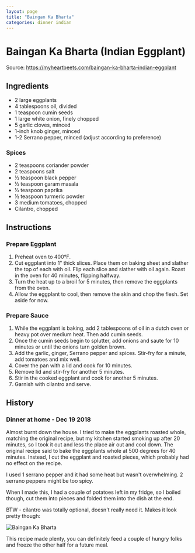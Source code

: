 ```yaml
---
layout: page
title: "Baingan Ka Bharta"
categories: dinner indian
---
```


# Baingan Ka Bharta (Indian Eggplant)

Source: https://myheartbeets.com/baingan-ka-bharta-indian-eggplant

## Ingredients

* 2 large eggplants
* 4 tablespoons oil, divided
* 1 teaspoon cumin seeds
* 1 large white onion, finely chopped
* 5 garlic cloves, minced
* 1-inch knob ginger, minced
* 1-2 Serrano pepper, minced (adjust according to preference)

### Spices

* 2 teaspoons coriander powder
* 2 teaspoons salt
* ½ teaspoon black pepper
* ½ teaspoon garam masala
* ½ teaspoon paprika
* ½ teaspoon turmeric powder
* 3 medium tomatoes, chopped
* Cilantro, chopped

## Instructions

### Prepare Eggplant

1. Preheat oven to 400°F.
1. Cut eggplant into 1" thick slices. Place them on baking sheet and slather the top of each with oil. Flip each slice and slather with oil again. Roast in the oven for 40 minutes, flipping halfway.
1. Turn the heat up to a broil for 5 minutes, then remove the eggplants from the oven.
1. Allow the eggplant to cool, then remove the skin and chop the flesh. Set aside for now.

### Prepare Sauce

1. While the eggplant is baking, add 2 tablespoons of oil in a dutch oven or heavy pot over medium heat. Then add cumin seeds.
1. Once the cumin seeds begin to splutter, add onions and saute for 10 minutes or until the onions turn golden brown.
1. Add the garlic, ginger, Serrano pepper and spices. Stir-fry for a minute, add tomatoes and mix well.
1. Cover the pan with a lid and cook for 10 minutes.
1. Remove lid and stir-fry for another 5 minutes.
1. Stir in the cooked eggplant and cook for another 5 minutes.
1. Garnish with cilantro and serve.

## History

### Dinner at home - Dec 19 2018

Almost burnt down the house. I tried to make the eggplants roasted whole, matching the original recipe, but my kitchen started smoking up after 20 minutes, so I took it out and less the place air out and cool down. The original recipe said to bake the eggplants whole at 500 degrees for 40 minutes. Instead, I cut the eggplant and roasted pieces, which probably had no effect on the recipe.

I used 1 serrano pepper and it had some heat but wasn't overwhelming. 2 serrano peppers might be too spicy.

When I made this, I had a couple of potatoes left in my fridge, so I boiled though, cut them into pieces and folded them into the dish at the end.

BTW - cilantro was totally optional, doesn't really need it. Makes it look pretty though:

![Baingan Ka Bharta](/photos/bengan_bharta.jpg)

This recipe made plenty, you can definitely feed a couple of hungry folks and freeze the other half for a future meal.

